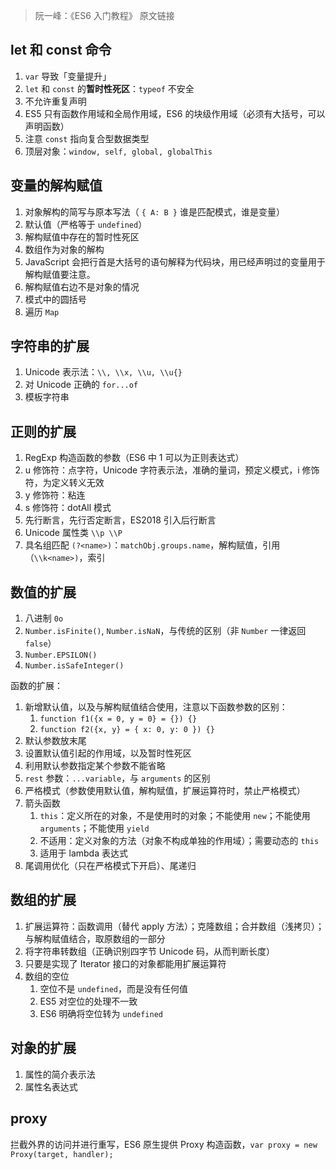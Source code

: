 > 阮一峰：《ES6 入门教程》 原文链接

## let 和 const 命令

1. `var` 导致「变量提升」
2. `let` 和 `const` 的**暂时性死区**：`typeof` 不安全
3. 不允许重复声明
4. ES5 只有函数作用域和全局作用域，ES6 的块级作用域（必须有大括号，可以声明函数）
5. 注意 `const` 指向复合型数据类型
6. 顶层对象：`window, self, global, globalThis`

## 变量的解构赋值

1. 对象解构的简写与原本写法（ `{ A: B }` 谁是匹配模式，谁是变量）
2. 默认值（严格等于 `undefined`）
3. 解构赋值中存在的暂时性死区
4. 数组作为对象的解构
5. JavaScript 会把行首是大括号的语句解释为代码块，用已经声明过的变量用于解构赋值要注意。
6. 解构赋值右边不是对象的情况
7. 模式中的圆括号
8. 遍历 `Map`

## 字符串的扩展

1. Unicode 表示法：`\\, \\x, \\u, \\u{}`
2. 对 Unicode 正确的 `for...of`
3. 模板字符串

## 正则的扩展

1. RegExp 构造函数的参数（ES6 中 1 可以为正则表达式）
2. u 修饰符：点字符，Unicode 字符表示法，准确的量词，预定义模式，i 修饰符，为定义转义无效
3. y 修饰符：粘连
4. s 修饰符：dotAll 模式
5. 先行断言，先行否定断言，ES2018 引入后行断言
6. Unicode 属性类 `\\p \\P`
7. 具名组匹配 `(?<name>)`：`matchObj.groups.name`，解构赋值，引用（`\\k<name>)`，索引

## 数值的扩展

1. 八进制 `0o`
2. `Number.isFinite()`, `Number.isNaN`，与传统的区别（非 `Number` 一律返回 `false`）
3. `Number.EPSILON()`
4. `Number.isSafeInteger()`

函数的扩展：

1. 新增默认值，以及与解构赋值结合使用，注意以下函数参数的区别：
    1. `function f1({x = 0, y = 0} = {}) {}`
    2. `function f2({x, y} = { x: 0, y: 0 }) {}`
2. 默认参数放末尾
3. 设置默认值引起的作用域，以及暂时性死区
4. 利用默认参数指定某个参数不能省略
5. `rest` 参数：`...variable`，与 `arguments` 的区别
6. 严格模式（参数使用默认值，解构赋值，扩展运算符时，禁止严格模式）
7. 箭头函数
    1. `this`：定义所在的对象，不是使用时的对象；不能使用 `new`；不能使用 `arguments`；不能使用 `yield`
    2. 不适用：定义对象的方法（对象不构成单独的作用域）；需要动态的 `this`
    3. 适用于 lambda 表达式
8. 尾调用优化（只在严格模式下开启）、尾递归

## 数组的扩展

1. 扩展运算符：函数调用（替代 apply 方法）；克隆数组；合并数组（浅拷贝）；与解构赋值结合，取原数组的一部分
2. 将字符串转数组（正确识别四字节 Unicode 码，从而判断长度）
3. 只要是实现了 Iterator 接口的对象都能用扩展运算符
4. 数组的空位
    1. 空位不是 `undefined`，而是没有任何值
    2. ES5 对空位的处理不一致
    3. ES6 明确将空位转为 `undefined`

## 对象的扩展

1. 属性的简介表示法
2. 属性名表达式

## proxy

拦截外界的访问并进行重写，ES6 原生提供 Proxy 构造函数，`var proxy = new Proxy(target, handler);`